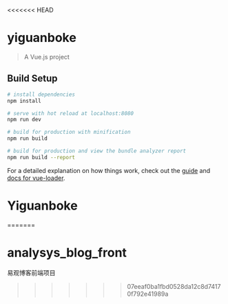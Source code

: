 <<<<<<< HEAD
# yiguanboke

> A Vue.js project

## Build Setup

``` bash
# install dependencies
npm install

# serve with hot reload at localhost:8080
npm run dev

# build for production with minification
npm run build

# build for production and view the bundle analyzer report
npm run build --report
```

For a detailed explanation on how things work, check out the [guide](http://vuejs-templates.github.io/webpack/) and [docs for vue-loader](http://vuejs.github.io/vue-loader).
# Yiguanboke
=======
# analysys_blog_front
易观博客前端项目
>>>>>>> 07eeaf0ba1fbd0528da12c8d74170f792e41989a
